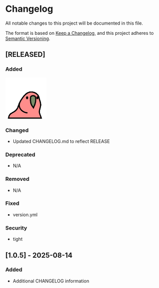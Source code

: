 # Changelog

All notable changes to this project will be documented in this file.

The format is based on [Keep a Changelog](https://keepachangelog.com/en/1.0.0/),
and this project adheres to [Semantic Versioning](https://semver.org/spec/v2.0.0.html).

## [RELEASED]

### Added

![Party Parrot](./party-parrot.gif)


### Changed
- Updated CHANGELOG.md to reflect RELEASE

### Deprecated
- N/A

### Removed
- N/A

### Fixed
- version.yml

### Security
- tight

## [1.0.5] - 2025-08-14

### Added
- Additional CHANGELOG information 
